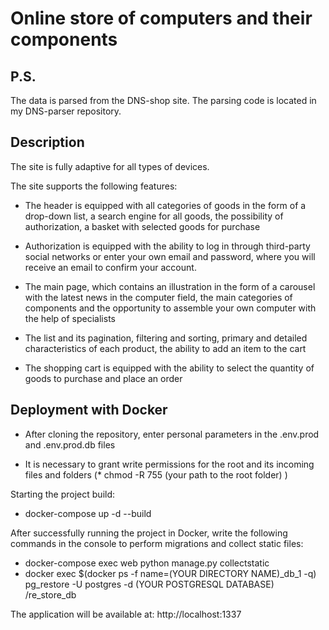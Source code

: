 # Online store of computers and their components

## P.S.

The data is parsed from the DNS-shop site. The parsing code is located in my DNS-parser repository.

## Description

The site is fully adaptive for all types of devices.

The site supports the following features:

* The header is equipped with all categories of goods in the form of a drop-down list, a search engine for all goods, the possibility of authorization, a basket with selected goods for purchase

* Authorization is equipped with the ability to log in through third-party social networks or enter your own email and password, where you will receive an email to confirm your account. 

* The main page, which contains an illustration in the form of a carousel with the latest news in the computer field, the main categories of components and the opportunity to assemble your own computer with the help of specialists

* The list and its pagination, filtering and sorting, primary and detailed characteristics of each product, the ability to add an item to the cart

* The shopping cart is equipped with the ability to select the quantity of goods to purchase and place an order

## Deployment with Docker

* After cloning the repository, enter personal parameters in the .env.prod and .env.prod.db files

* It is necessary to grant write permissions for the root and its incoming files and folders (* chmod -R 755 (your path to the root folder) )

Starting the project build:

* docker-compose up -d --build

After successfully running the project in Docker, write the following commands in the console to perform migrations and collect static files:

* docker-compose exec web python manage.py collectstatic
* docker exec $(docker ps -f name=(YOUR DIRECTORY NAME)_db_1 -q) pg_restore -U postgres -d (YOUR POSTGRESQL DATABASE) /re_store_db

The application will be available at: http://localhost:1337
